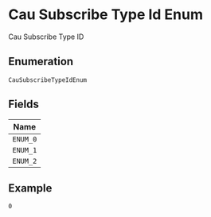 
# Cau Subscribe Type Id Enum

Cau Subscribe Type ID

## Enumeration

`CauSubscribeTypeIdEnum`

## Fields

| Name |
|  --- |
| `ENUM_0` |
| `ENUM_1` |
| `ENUM_2` |

## Example

```
0
```

